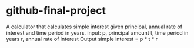 # github-final-project

A calculator that calculates simple interest given principal, annual rate of interest and time period in years.
input:
    p, principal amount
    t, time period in years
    r, annual rate of interest
Output
    simple interest = p * t * r
